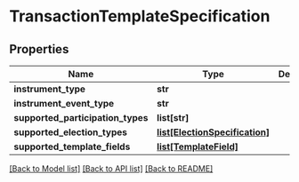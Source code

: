 # TransactionTemplateSpecification


## Properties
Name | Type | Description | Notes
------------ | ------------- | ------------- | -------------
**instrument_type** | **str** |  | 
**instrument_event_type** | **str** |  | 
**supported_participation_types** | **list[str]** |  | 
**supported_election_types** | [**list[ElectionSpecification]**](ElectionSpecification.md) |  | 
**supported_template_fields** | [**list[TemplateField]**](TemplateField.md) |  | 

[[Back to Model list]](../README.md#documentation-for-models) [[Back to API list]](../README.md#documentation-for-api-endpoints) [[Back to README]](../README.md)


